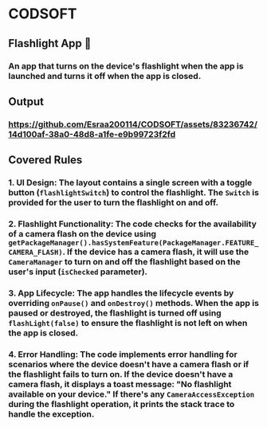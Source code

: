 # CODSOFT

## Flashlight App 🔦
### An app that turns on the device's flashlight when the app is launched and turns it off when the app is closed.

## Output
### https://github.com/Esraa200114/CODSOFT/assets/83236742/14d100af-38a0-48d8-a1fe-e9b99723f2fd

## Covered Rules
### 1. UI Design: The layout contains a single screen with a toggle button (`flashlightSwitch`) to control the flashlight. The `Switch` is provided for the user to turn the flashlight on and off.

### 2. Flashlight Functionality: The code checks for the availability of a camera flash on the device using `getPackageManager().hasSystemFeature(PackageManager.FEATURE_CAMERA_FLASH)`. If the device has a camera flash, it will use the `CameraManager` to turn on and off the flashlight based on the user's input (`isChecked` parameter).

### 3. App Lifecycle: The app handles the lifecycle events by overriding `onPause()` and `onDestroy()` methods. When the app is paused or destroyed, the flashlight is turned off using `flashLight(false)` to ensure the flashlight is not left on when the app is closed.

### 4. Error Handling: The code implements error handling for scenarios where the device doesn't have a camera flash or if the flashlight fails to turn on. If the device doesn't have a camera flash, it displays a toast message: "No flashlight available on your device." If there's any `CameraAccessException` during the flashlight operation, it prints the stack trace to handle the exception.
